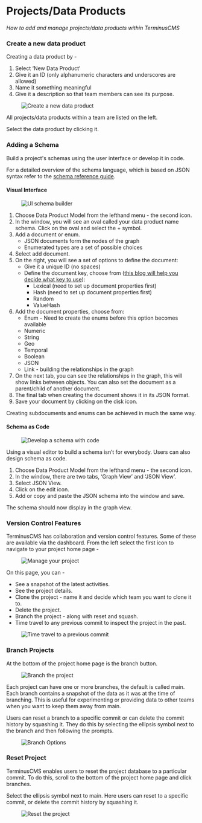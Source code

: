 # Projects/Data Products

*How to add and manage projects/data products within TerminusCMS*

### Create a new data product

Creating a data product by -

1. Select ‘New Data Product’&#x20;
2. Give it an ID (only alphanumeric characters and underscores are allowed)&#x20;
3. Name it something meaningful&#x20;
4. Give it a description so that team members can see its purpose.

<figure><img src="https://assets.terminusdb.com/docs/new-data-product2.png" alt="Create a new data product"><figcaption></figcaption></figure>

All projects/data products within a team are listed on the left.&#x20;

Select the data product by clicking it.

### Adding a Schema

Build a project's schemas using the user interface or develop it in code.&#x20;

For a detailed overview of the schema language, which is based on JSON syntax refer to the [schema reference guide](../../reference-guides/schema.md).

#### Visual Interface

<figure><img src="https://assets.terminusdb.com/docs/schema-graph-view.png" alt="UI schema builder"><figcaption></figcaption></figure>

1. Choose Data Product Model from the lefthand menu - the second icon.&#x20;
2. In the window, you will see an oval called your data product name schema. Click on the oval and select the + symbol.&#x20;
3. Add a document or enum.&#x20;
   * JSON documents form the nodes of the graph&#x20;
   * Enumerated types are a set of possible choices&#x20;
4. Select add document.&#x20;
5. On the right, you will see a set of options to define the document:&#x20;
   * Give it a unique ID (no spaces)&#x20;
   * Define the document key, choose from ([this blog will help you decide what key to use](https://terminusdb.com/blog/uri-generation/)):&#x20;
     * Lexical (need to set up document properties first)&#x20;
     * Hash (need to set up document properties first)&#x20;
     * Random&#x20;
     * ValueHash
6. Add the document properties, choose from:&#x20;
   * Enum - Need to create the enums before this option becomes available&#x20;
   * Numeric&#x20;
   * String&#x20;
   * Geo&#x20;
   * Temporal&#x20;
   * Boolean&#x20;
   * JSON&#x20;
   * Link - building the relationships in the graph&#x20;
7. On the next tab, you can see the relationships in the graph, this will show links between objects. You can also set the document as a parent/child of another document.&#x20;
8. The final tab when creating the document shows it in its JSON format.&#x20;
9. Save your document by clicking on the disk icon.

Creating subdocuments and enums can be achieved in much the same way.

#### Schema as Code

<figure><img src="https://assets.terminusdb.com/docs/schema-as-code.png" alt="Develop a schema with code"><figcaption></figcaption></figure>

Using a visual editor to build a schema isn’t for everybody. Users can also design schema as code.&#x20;

1. Choose Data Product Model from the lefthand menu - the second icon.&#x20;
2. In the window, there are two tabs, ‘Graph View’ and ‘JSON View’.&#x20;
3. Select JSON View.&#x20;
4. Click on the edit icon.&#x20;
5. Add or copy and paste the JSON schema into the window and save.

The schema should now display in the graph view.

### Version Control Features

TerminusCMS has collaboration and version control features. Some of these are available via the dashboard. From the left select the first icon to navigate to your project home page -

<figure><img src="https://assets.terminusdb.com/docs/project-admin.png" alt="Manage your project"><figcaption></figcaption></figure>

On this page, you can -

* See a snapshot of the latest activities.
* See the project details.
* Clone the project - name it and decide which team you want to clone it to.
* Delete the project.
* Branch the project - along with reset and squash.
* Time travel to any previous commit to inspect the project in the past.

<figure><img src="https://assets.terminusdb.com/docs/time-travel2.png" alt="Time travel to a previous commit"><figcaption></figcaption></figure>

### Branch Projects

At the bottom of the project home page is the branch button.

<figure><img src="https://assets.terminusdb.com/docs/branch-project.png" alt="Branch the project"><figcaption></figcaption></figure>

Each project can have one or more branches, the default is called main. Each branch contains a snapshot of the data as it was at the time of branching. This is useful for experimenting or providing data to other teams when you want to keep them away from main.

Users can reset a branch to a specific commit or can delete the commit history by squashing it. They do this by selecting the ellipsis symbol next to the branch and then following the prompts.&#x20;

<figure><img src="https://assets.terminusdb.com/docs/branch-options.png" alt="Branch Options"><figcaption></figcaption></figure>

### Reset Project

TerminusCMS enables users to reset the project database to a particular commit. To do this, scroll to the bottom of the project home page and click branches.

Select the ellipsis symbol next to main. Here users can reset to a specific commit, or delete the commit history by squashing it.

<figure><img src="https://assets.terminusdb.com/docs/reset-to-commit.png" alt="Reset the project"><figcaption></figcaption></figure>

###
